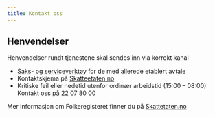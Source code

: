 ```yaml
---
title: Kontakt oss
---
```

## Henvendelser
Henvendelser rundt tjenestene skal sendes inn via korrekt kanal
* [Saks- og serviceverktøy](https://www.skatteetaten.no/deling/kontakt/) for de med allerede etablert avtale
* Kontaktskjema på [Skatteetaten.no](https://www.skatteetaten.no/deling/folkeregisteret-sporsmal/)
* Kritiske feil eller nedetid utenfor ordinær arbeidstid (15:00 – 08:00): Kontakt oss på 22 07 80 00

Mer informasjon om Folkeregisteret finner du på [Skattetaten.no](https://www.skatteetaten.no/deling/folkeregisteret/intro/)
<br/><br/>
